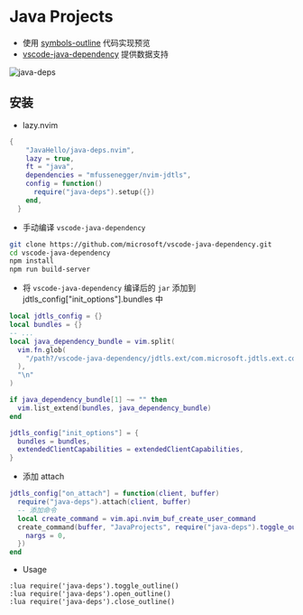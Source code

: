 # Java Projects

- 使用 [symbols-outline](https://github.com/simrat39/symbols-outline.nvim) 代码实现预览
- [vscode-java-dependency](https://github.com/Microsoft/vscode-java-dependency) 提供数据支持

![java-deps](https://javahello.github.io/dev/nvim-lean/images/java-deps.png)

## 安装

- lazy.nvim

```lua
{
    "JavaHello/java-deps.nvim",
    lazy = true,
    ft = "java",
    dependencies = "mfussenegger/nvim-jdtls",
    config = function()
      require("java-deps").setup({})
    end,
  }

```

- 手动编译 `vscode-java-dependency`

```sh
git clone https://github.com/microsoft/vscode-java-dependency.git
cd vscode-java-dependency
npm install
npm run build-server
```

- 将 `vscode-java-dependency` 编译后的 `jar` 添加到 jdtls_config["init_options"].bundles 中

```lua
local jdtls_config = {}
local bundles = {}
-- ...
local java_dependency_bundle = vim.split(
  vim.fn.glob(
    "/path?/vscode-java-dependency/jdtls.ext/com.microsoft.jdtls.ext.core/target/com.microsoft.jdtls.ext.core-*.jar"
  ),
  "\n"
)

if java_dependency_bundle[1] ~= "" then
  vim.list_extend(bundles, java_dependency_bundle)
end

jdtls_config["init_options"] = {
  bundles = bundles,
  extendedClientCapabilities = extendedClientCapabilities,
}
```

- 添加 attach

```lua
jdtls_config["on_attach"] = function(client, buffer)
  require("java-deps").attach(client, buffer)
  -- 添加命令
  local create_command = vim.api.nvim_buf_create_user_command
  create_command(buffer, "JavaProjects", require("java-deps").toggle_outline, {
    nargs = 0,
  })
end
```

- Usage

```vim
:lua require('java-deps').toggle_outline()
:lua require('java-deps').open_outline()
:lua require('java-deps').close_outline()
```
